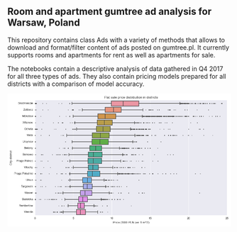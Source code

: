 ## Room and apartment gumtree ad analysis for Warsaw, Poland

This repository contains class Ads with a variety of methods that allows to download and format/filter content of ads posted on gumtree.pl. It currently supports rooms and apartments for rent as well as apartments for sale. 

The notebooks contain a descriptive analysis of data gathered in Q4 2017 for all three types of ads. They also contain pricing models prepared for all districts with a comparison of model accuracy.


![alt text](/districts_box.png)

